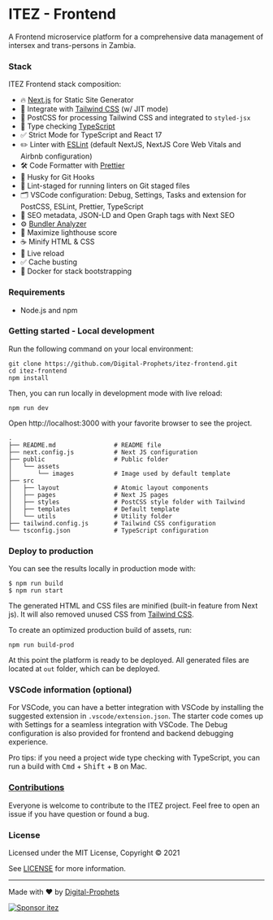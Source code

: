 # ITEZ - Frontend

A Frontend microservice platform for a comprehensive data management of intersex and trans-persons in Zambia.

### Stack

ITEZ Frontend stack composition:

- 🔥 [Next.js](https://nextjs.org) for Static Site Generator
- 🎨 Integrate with [Tailwind CSS](https://tailwindcss.com) (w/ JIT mode)
- 💅 PostCSS for processing Tailwind CSS and integrated to `styled-jsx`
- 🎉 Type checking [TypeScript](https://www.typescriptlang.org)
- ✅ Strict Mode for TypeScript and React 17
- ✏️ Linter with [ESLint](https://eslint.org) (default NextJS, NextJS Core Web Vitals and Airbnb configuration)
- 🛠 Code Formatter with [Prettier](https://prettier.io)
- 🦊 Husky for Git Hooks
- 🚫 Lint-staged for running linters on Git staged files
- 🗂 VSCode configuration: Debug, Settings, Tasks and extension for PostCSS, ESLint, Prettier, TypeScript
- 🤖 SEO metadata, JSON-LD and Open Graph tags with Next SEO
- ⚙️ [Bundler Analyzer](https://www.npmjs.com/package/@next/bundle-analyzer)
- 💯 Maximize lighthouse score
- ☕ Minify HTML & CSS
- 💨 Live reload
- ✅ Cache busting
- 🚀 Docker for stack bootstrapping

### Requirements

- Node.js and npm

### Getting started - Local development

Run the following command on your local environment:

```
git clone https://github.com/Digital-Prophets/itez-frontend.git
cd itez-frontend
npm install
```

Then, you can run locally in development mode with live reload:

```
npm run dev
```

Open http://localhost:3000 with your favorite browser to see the project.

```
.
├── README.md                # README file
├── next.config.js           # Next JS configuration
├── public                   # Public folder
│   └── assets
│       └── images           # Image used by default template
├── src
│   ├── layout               # Atomic layout components
│   ├── pages                # Next JS pages
│   ├── styles               # PostCSS style folder with Tailwind
│   ├── templates            # Default template
│   └── utils                # Utility folder
├── tailwind.config.js       # Tailwind CSS configuration
└── tsconfig.json            # TypeScript configuration
```

### Deploy to production

You can see the results locally in production mode with:

```
$ npm run build
$ npm run start
```

The generated HTML and CSS files are minified (built-in feature from Next js). It will also removed unused CSS from [Tailwind CSS](https://tailwindcss.com).

To create an optimized production build of assets, run:

```
npm run build-prod
```

At this point the platform is ready to be deployed. All generated files are located at `out` folder, which can be deployed.
### VSCode information (optional)

For VSCode, you can have a better integration with VSCode by installing the suggested extension in `.vscode/extension.json`. The starter code comes up with Settings for a seamless integration with VSCode. The Debug configuration is also provided for frontend and backend debugging experience.

Pro tips: if you need a project wide type checking with TypeScript, you can run a build with <kbd>Cmd</kbd> + <kbd>Shift</kbd> + <kbd>B</kbd> on Mac.

### [Contributions](CONTRIBUTORS.rst)


Everyone is welcome to contribute to the ITEZ project. Feel free to open an issue if you have question or found a bug.

### License

Licensed under the MIT License, Copyright © 2021

See [LICENSE](LICENSE) for more information.

---

Made with ♥ by [Digital-Prophets](https://digitpro.com)

[![Sponsor itez](https://cdn.buymeacoffee.com/buttons/default-red.png)](https://www.buymeacoffee.com/Digital-Prophets)
